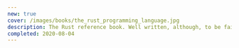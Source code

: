 ```yaml
---
new: true
cover: /images/books/the_rust_programming_language.jpg
description: The Rust reference book. Well written, although, to be fair, there are no competitors.
completed: 2020-08-04
---
```

